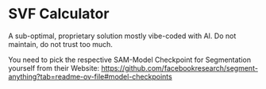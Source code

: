 # SVF Calculator
A sub-optimal, proprietary solution mostly vibe-coded with AI.
Do not maintain, do not trust too much.

You need to pick the respective SAM-Model Checkpoint for Segmentation yourself from their Website: 
https://github.com/facebookresearch/segment-anything?tab=readme-ov-file#model-checkpoints
